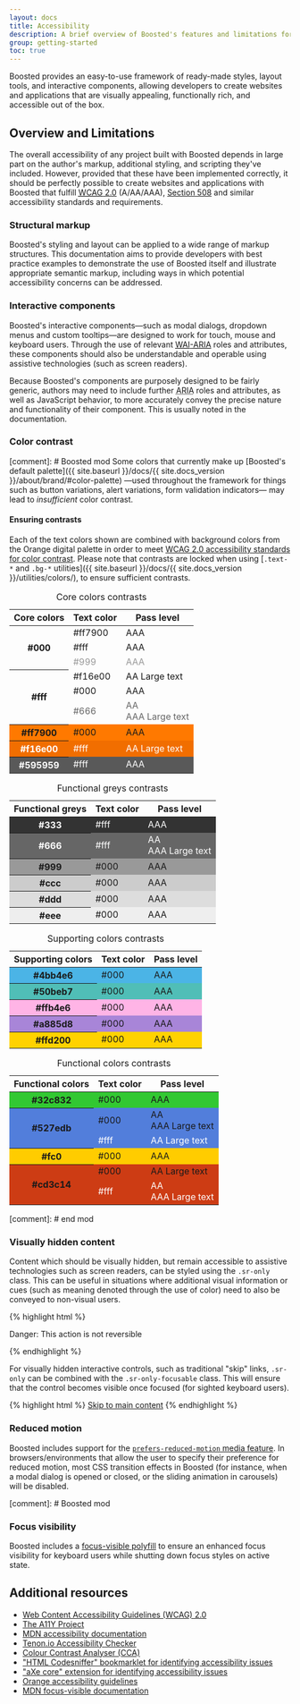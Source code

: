 ```yaml
---
layout: docs
title: Accessibility
description: A brief overview of Boosted's features and limitations for the creation of accessible content.
group: getting-started
toc: true
---
```


Boosted provides an easy-to-use framework of ready-made styles, layout tools, and interactive components, allowing developers to create websites and applications that are visually appealing, functionally rich, and accessible out of the box.

## Overview and Limitations

The overall accessibility of any project built with Boosted depends in large part on the author's markup, additional styling, and scripting they've included. However, provided that these have been implemented correctly, it should be perfectly possible to create websites and applications with Boosted that fulfill [<abbr title="Web Content Accessibility Guidelines">WCAG</abbr> 2.0](https://www.w3.org/TR/WCAG20/) (A/AA/AAA), [Section 508](https://www.section508.gov/) and similar accessibility standards and requirements.

### Structural markup

Boosted's styling and layout can be applied to a wide range of markup structures. This documentation aims to provide developers with best practice examples to demonstrate the use of Boosted itself and illustrate appropriate semantic markup, including ways in which potential accessibility concerns can be addressed.

### Interactive components

Boosted's interactive components—such as modal dialogs, dropdown menus and custom tooltips—are designed to work for touch, mouse and keyboard users. Through the use of relevant [<abbr title="Web Accessibility Initiative">WAI</abbr>-<abbr title="Accessible Rich Internet Applications">ARIA</abbr>](https://www.w3.org/WAI/standards-guidelines/aria/) roles and attributes, these components should also be understandable and operable using assistive technologies (such as screen readers).

Because Boosted's components are purposely designed to be fairly generic, authors may need to include further <abbr title="Accessible Rich Internet Applications">ARIA</abbr> roles and attributes, as well as JavaScript behavior, to more accurately convey the precise nature and functionality of their component. This is usually noted in the documentation.

### Color contrast

[comment]: # Boosted mod
Some colors that currently make up [Boosted's default palette]({{ site.baseurl }}/docs/{{ site.docs_version }}/about/brand/#color-palette) —used throughout the framework for things such as button variations, alert variations, form validation indicators— may lead to *insufficient* color contrast.

#### Ensuring contrasts

Each of the text colors shown are combined with background colors from the Orange digital palette in order to meet [WCAG 2.0 accessibility standards for color contrast](https://www.w3.org/TR/UNDERSTANDING-WCAG20/visual-audio-contrast-contrast.html).
Please note that contrasts are locked when using [`.text-*` and `.bg-*` utilities]({{ site.baseurl }}/docs/{{ site.docs_version }}/utilities/colors/), to ensure sufficient contrasts.

<div class="container">
    <div class="row">
        <div class="col-lg">
            <table class="table table-contrast">
                <caption class="sr-only">Core colors contrasts</caption>
                <thead>
                    <tr>
                        <th scope="col">Core colors</th>
                        <th scope="col">Text color</th>
                        <th scope="col">Pass level</th>
                    </tr>
                </thead>
                <tbody>
                    <tr class="table-dark">
                        <th scope="row" rowspan="3">#000</th>
                        <td class="text-primary">#ff7900</td>
                        <td class="text-primary">AAA</td>
                    </tr>
                    <tr class="table-dark">
                        <td class="pl-0">#fff</td>
                        <td>AAA</td>
                    </tr>
                    <tr class="table-dark" style="color: #999">
                        <td class="pl-0">#999</td>
                        <td>AAA</td>
                    </tr>
                    <tr class="aa-large-text">
                        <th scope="row" rowspan="3">#fff</th>
                        <td class="text-primary">#f16e00</td>
                        <td class="text-primary">AA Large text</td>
                    </tr>
                    <tr>
                        <td class="pl-0">#000</td>
                        <td>AAA</td>
                    </tr>
                    <tr style="color: #666">
                        <td class="pl-0 align-top">#666</td>
                        <td>
                            AA<br>
                            <span class="aa-large-text">AAA Large text</span>
                        </td>
                    </tr>
                    <tr style="background-color:#ff7900">
                        <th scope="row">#ff7900</th>
                        <td>#000</td>
                        <td>AAA</td>
                    </tr>
                    <tr class="aa-large-text" style="background-color:#f16e00;color:#fff">
                        <th scope="row">#f16e00</th>
                        <td>#fff</td>
                        <td>AA Large text</td>
                    </tr>
                    <tr style="background-color:#595959;color: #fff">
                        <th scope="row">#595959</th>
                        <td>#fff</td>
                        <td>AAA</td>
                    </tr>
                </tbody>
            </table>
            <table class="table table-contrast">
                <caption class="sr-only">Functional greys contrasts</caption>
                <thead>
                    <tr>
                        <th scope="col">Functional greys</th>
                        <th scope="col">Text color</th>
                        <th scope="col">Pass level</th>
                    </tr>
                </thead>
                <tbody>
                    <tr style="background-color:#333;color: #fff">
                        <th scope="row">#333</th>
                        <td>#fff</td>
                        <td>AAA</td>
                    </tr>
                    <tr style="background-color:#666;color: #fff">
                        <th scope="row" class="align-top">#666</th>
                        <td class="align-top">#fff</td>
                        <td>
                            AA<br>
                            <span class="aa-large-text">AAA Large text</span>
                         </td>
                    </tr>
                    <tr style="background-color:#999">
                        <th scope="row">#999</th>
                        <td>#000</td>
                        <td>AAA</td>
                    </tr>
                    <tr style="background-color:#ccc">
                        <th scope="row">#ccc</th>
                        <td>#000</td>
                        <td>AAA</td>
                    </tr>
                    <tr style="background-color:#ddd">
                        <th scope="row">#ddd</th>
                        <td>#000</td>
                        <td>AAA</td>
                    </tr>
                    <tr style="background-color:#eee">
                        <th scope="row">#eee</th>
                        <td>#000</td>
                        <td>AAA</td>
                    </tr>
                </tbody>
            </table>
        </div>
        <div class="col-lg">
            <table class="table table-contrast">
                <caption class="sr-only">Supporting colors contrasts</caption>
                <thead>
                    <tr>
                        <th scope="col">Supporting colors</th>
                        <th scope="col">Text color</th>
                        <th scope="col">Pass level</th>
                    </tr>
                </thead>
                <tbody>
                    <tr style="background-color:#4bb4e6">
                        <th scope="row">#4bb4e6</th>
                        <td>#000</td>
                        <td>AAA</td>
                    </tr>
                   <tr style="background-color:#50beb7">
                       <th scope="row">#50beb7</th>
                       <td>#000</td>
                       <td>AAA</td>
                   </tr>
                   <tr style="background-color:#ffb4e6">
                       <th scope="row">#ffb4e6</th>
                       <td>#000</td>
                       <td>AAA</td>
                   </tr>
                   <tr style="background-color:#a885d8">
                       <th scope="row">#a885d8</th>
                       <td>#000</td>
                       <td>AAA</td>
                   </tr>
                   <tr style="background-color:#ffd200">
                       <th scope="row">#ffd200</th>
                       <td>#000</td>
                       <td>AAA</td>
                   </tr>
                </tbody>
            </table>
            <table class="table table-contrast">
                <caption class="sr-only">Functional colors contrasts</caption>
                <thead>
                    <tr>
                        <th scope="col">Functional colors</th>
                        <th scope="col">Text color</th>
                        <th scope="col">Pass level</th>
                    </tr>
                </thead>
                <tbody>
                    <tr style="background-color:#32c832">
                        <th scope="row">#32c832</th>
                        <td>#000</td>
                        <td>AAA</td>
                    </tr>
                   <tr style="background-color:#527edb">
                       <th scope="row" rowspan="2">#527edb</th>
                       <td class="align-top">#000</td>
                       <td>
                            AA<br>
                            <span class="aa-large-text">AAA Large text</span>
                        </td>
                   </tr>
                   <tr class="aa-large-text" style="background-color:#527edb;color:#fff">
                       <td class="pl-0" style="color: #fff">#fff</td>
                       <td style="color: #fff">AA Large text</td>
                   </tr>
                   <tr style="background-color:#fc0">
                       <th scope="row">#fc0</th>
                       <td>#000</td>
                       <td>AAA</td>
                   </tr>
                   <tr style="background-color:#cd3c14">
                       <th scope="row" rowspan="2">#cd3c14</th>
                       <td class="aa-large-text text-dark">#000</td>
                       <td class="aa-large-text text-dark">AA Large text</td>
                   </tr>
                   <tr style="background-color:#cd3c14;color:#fff">
                        <td class="pl-0 align-top">#fff</td>
                        <td>
                            AA<br>
                            <span class="aa-large-text">AAA Large text</span>
                        </td>
                   </tr>
                </tbody>
            </table>
        </div>
    </div>
</div>

[comment]: # end mod

### Visually hidden content

Content which should be visually hidden, but remain accessible to assistive technologies such as screen readers, can be styled using the `.sr-only` class. This can be useful in situations where additional visual information or cues (such as meaning denoted through the use of color) need to also be conveyed to non-visual users.

{% highlight html %}
<p class="text-danger">
  <span class="sr-only">Danger: </span>
  This action is not reversible
</p>
{% endhighlight %}

For visually hidden interactive controls, such as traditional "skip" links, `.sr-only` can be combined with the `.sr-only-focusable` class. This will ensure that the control becomes visible once focused (for sighted keyboard users).

{% highlight html %}
<a class="sr-only sr-only-focusable" href="#content">Skip to main content</a>
{% endhighlight %}

### Reduced motion

Boosted includes support for the [`prefers-reduced-motion` media feature](https://drafts.csswg.org/mediaqueries-5/#prefers-reduced-motion). In browsers/environments that allow the user to specify their preference for reduced motion, most CSS transition effects in Boosted (for instance, when a modal dialog is opened or closed, or the sliding animation in carousels) will be disabled.

[comment]: # Boosted mod
### Focus visibility

Boosted includes a [focus-visible polyfill](https://github.com/WICG/focus-visible) to ensure an enhanced focus visibility for keyboard users while shutting down focus styles on active state.

## Additional resources

- [Web Content Accessibility Guidelines (WCAG) 2.0](https://www.w3.org/TR/WCAG20/)
- [The A11Y Project](https://a11yproject.com/)
- [MDN accessibility documentation](https://developer.mozilla.org/en-US/docs/Web/Accessibility)
- [Tenon.io Accessibility Checker](https://tenon.io/)
- [Colour Contrast Analyser (CCA)](https://developer.paciellogroup.com/resources/contrastanalyser/)
- ["HTML Codesniffer" bookmarklet for identifying accessibility issues](https://github.com/squizlabs/HTML_CodeSniffer)
- ["aXe core" extension for identifying accessibility issues](https://github.com/dequelabs/axe-core/blob/master/doc/projects.md)
- [Orange accessibility guidelines](http://a11y-guidelines.orange.com/home_EN/index.html)
- [MDN focus-visible documentation](https://developer.mozilla.org/en-US/docs/Web/CSS/:focus-visible)
